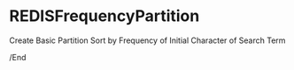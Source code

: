 # REDISFrequencyPartition
Create Basic Partition Sort by Frequency of Initial Character of Search Term

/End
